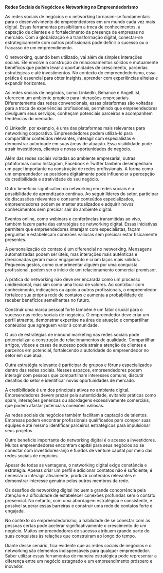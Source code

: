 **Redes Sociais de Negócios e Networking no Empreendedorismo**

As redes sociais de negócios e o networking tornaram-se fundamentais para o desenvolvimento de empreendedores em um mundo cada vez mais digital. Essas ferramentas possibilitam a troca de conhecimentos, a captação de clientes e o fortalecimento da presença de empresas no mercado. Com a globalização e a transformação digital, conectar-se estrategicamente com outros profissionais pode definir o sucesso ou o fracasso de um empreendimento.

O networking, quando bem utilizado, vai além de simples interações sociais. Ele envolve a construção de relacionamentos sólidos e mutuamente benéficos que podem levar a oportunidades de crescimento, parcerias estratégicas e até investimentos. No contexto do empreendedorismo, essa prática é essencial para obter insights, aprender com experiências alheias e expandir horizontes.

As redes sociais de negócios, como LinkedIn, Behance e AngelList, oferecem um ambiente propício para interações empresariais. Diferentemente das redes convencionais, essas plataformas são voltadas para a troca de experiências profissionais, permitindo que empreendedores divulguem seus serviços, conheçam potenciais parceiros e acompanhem tendências do mercado.

O LinkedIn, por exemplo, é uma das plataformas mais relevantes para networking corporativo. Empreendedores podem utilizá-lo para compartilhar conteúdos relevantes, interagir com especialistas e demonstrar autoridade em suas áreas de atuação. Essa visibilidade pode atrair investidores, clientes e novas oportunidades de negócio.

Além das redes sociais voltadas ao ambiente empresarial, outras plataformas como Instagram, Facebook e Twitter também desempenham um papel importante na construção de redes profissionais. A forma como um empreendedor se posiciona digitalmente pode influenciar a percepção de credibilidade e atratividade do seu negócio.

Outro benefício significativo do networking em redes sociais é a possibilidade de aprendizado contínuo. Ao seguir líderes do setor, participar de discussões relevantes e consumir conteúdos especializados, empreendedores podem se manter atualizados e adquirir novos conhecimentos sem precisar sair do ambiente digital.

Eventos online, como webinars e conferências transmitidas ao vivo, também fazem parte das estratégias de networking digital. Essas iniciativas permitem que empreendedores interajam com especialistas, façam perguntas e estabeleçam conexões valiosas sem precisar estar fisicamente presentes.

A personalização do contato é um diferencial no networking. Mensagens automatizadas podem ser úteis, mas interações mais autênticas e direcionadas geram maior engajamento e criam laços mais sólidos. Pequenos gestos, como cumprimentar alguém por uma conquista profissional, podem ser o início de um relacionamento comercial promissor.

A prática do networking não deve ser encarada como um processo unidirecional, mas sim como uma troca de valores. Ao contribuir com conhecimento, indicações ou apoio a outros profissionais, o empreendedor fortalece sua própria rede de contatos e aumenta a probabilidade de receber benefícios semelhantes no futuro.

Construir uma marca pessoal forte também é um fator crucial para o sucesso nas redes sociais de negócios. O empreendedor deve criar um perfil atraente, demonstrar expertise na área de atuação e compartilhar conteúdos que agreguem valor à comunidade.

O uso de estratégias de inbound marketing nas redes sociais pode potencializar a construção de relacionamentos de qualidade. Compartilhar artigos, vídeos e cases de sucesso pode atrair a atenção de clientes e parceiros em potencial, fortalecendo a autoridade do empreendedor no setor em que atua.

Outra estratégia relevante é participar de grupos e fóruns especializados dentro das redes sociais. Nesses espaços, empreendedores podem interagir com pessoas que compartilham interesses comuns, discutir desafios do setor e identificar novas oportunidades de mercado.

A credibilidade é um dos principais ativos no ambiente digital. Empreendedores devem prezar pela autenticidade, evitando práticas como spam, interações genéricas ou abordagens excessivamente comerciais, que podem afastar potenciais conexões valiosas.

As redes sociais de negócios também facilitam a captação de talentos. Empresas podem encontrar profissionais qualificados para compor suas equipes e até mesmo identificar parceiros estratégicos para impulsionar seus projetos.

Outro benefício importante do networking digital é o acesso a investidores. Muitos empreendedores encontram capital para seus negócios ao se conectar com investidores-anjo e fundos de venture capital por meio das redes sociais de negócios.

Apesar de todas as vantagens, o networking digital exige constância e estratégia. Apenas criar um perfil e adicionar contatos não é suficiente; é necessário interagir ativamente, produzir conteúdos relevantes e demonstrar interesse genuíno pelos outros membros da rede.

Os desafios do networking digital incluem a grande concorrência pela atenção e a dificuldade de estabelecer conexões profundas sem o contato presencial. No entanto, com uma abordagem estratégica e consistente, é possível superar essas barreiras e construir uma rede de contatos forte e engajada.

No contexto do empreendedorismo, a habilidade de se conectar com as pessoas certas pode acelerar significativamente o crescimento de um negócio. Muitos empreendedores de sucesso atribuem grande parte de suas conquistas às relações que construíram ao longo do tempo.

Diante desse cenário, fica evidente que as redes sociais de negócios e o networking são elementos indispensáveis para qualquer empreendedor. Saber utilizar essas ferramentas de maneira estratégica pode representar a diferença entre um negócio estagnado e um empreendimento próspero e inovador.

